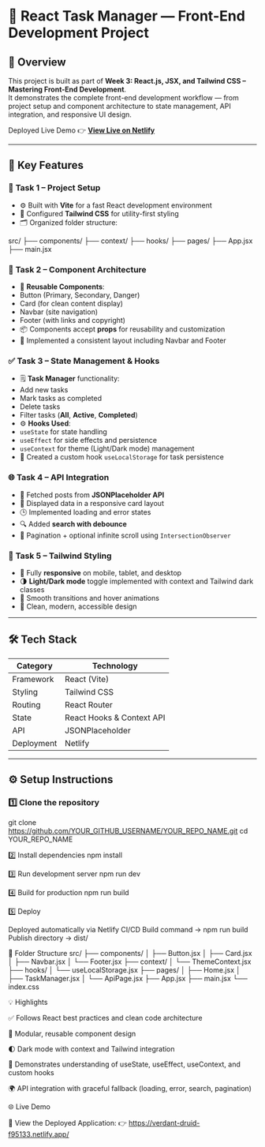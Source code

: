 # 🌟 **React Task Manager — Front-End Development Project**

## 🚀 **Overview**

This project is built as part of **Week 3: React.js, JSX, and Tailwind CSS – Mastering Front-End Development**.  
It demonstrates the complete front-end development workflow — from project setup and component architecture to state management, API integration, and responsive UI design.

Deployed Live Demo 👉 [**View Live on Netlify**](https://verdant-druid-f95133.netlify.app/)

---

## 🧩 **Key Features**

### 🧱 **Task 1 – Project Setup**
- ⚙️ Built with **Vite** for a fast React development environment  
- 💨 Configured **Tailwind CSS** for utility-first styling  
- 🗂️ Organized folder structure:


src/
├── components/
├── context/
├── hooks/
├── pages/
├── App.jsx
├── main.jsx




### 🧠 **Task 2 – Component Architecture**
- 🔘 **Reusable Components**:
- Button (Primary, Secondary, Danger)
- Card (for clean content display)
- Navbar (site navigation)
- Footer (with links and copyright)
- 📦 Components accept **props** for reusability and customization
- 🧩 Implemented a consistent layout including Navbar and Footer

### ✅ **Task 3 – State Management & Hooks**
- 🗒️ **Task Manager** functionality:
- Add new tasks  
- Mark tasks as completed  
- Delete tasks  
- Filter tasks (**All**, **Active**, **Completed**)  
- ⚙️ **Hooks Used**:
- `useState` for state handling  
- `useEffect` for side effects and persistence  
- `useContext` for theme (Light/Dark mode) management  
- 💾 Created a custom hook `useLocalStorage` for task persistence

### 🌐 **Task 4 – API Integration**
- 🔗 Fetched posts from **JSONPlaceholder API**
- 📃 Displayed data in a responsive card layout
- 🕒 Implemented loading and error states
- 🔍 Added **search with debounce**
- 📜 Pagination + optional infinite scroll using `IntersectionObserver`

### 🎨 **Task 5 – Tailwind Styling**
- 📱 Fully **responsive** on mobile, tablet, and desktop  
- 🌗 **Light/Dark mode** toggle implemented with context and Tailwind dark classes  
- 💫 Smooth transitions and hover animations  
- 💎 Clean, modern, accessible design

---

## 🛠️ **Tech Stack**

| Category | Technology |
|-----------|-------------|
| Framework | React (Vite) |
| Styling | Tailwind CSS |
| Routing | React Router |
| State | React Hooks & Context API |
| API | JSONPlaceholder |
| Deployment | Netlify |

---

## ⚙️ **Setup Instructions**

### 1️⃣ **Clone the repository**

git clone https://github.com/YOUR_GITHUB_USERNAME/YOUR_REPO_NAME.git
cd YOUR_REPO_NAME


2️⃣ Install dependencies
npm install


3️⃣ Run development server
npm run dev


4️⃣ Build for production
npm run build


5️⃣ Deploy


Deployed automatically via Netlify CI/CD
Build command → npm run build
Publish directory → dist/


🧭 Folder Structure
src/
├── components/
│   ├── Button.jsx
│   ├── Card.jsx
│   ├── Navbar.jsx
│   └── Footer.jsx
├── context/
│   └── ThemeContext.jsx
├── hooks/
│   └── useLocalStorage.jsx
├── pages/
│   ├── Home.jsx
│   ├── TaskManager.jsx
│   └── ApiPage.jsx
├── App.jsx
├── main.jsx
└── index.css


💡 Highlights

✅ Follows React best practices and clean code architecture

🧩 Modular, reusable component design

🌓 Dark mode with context and Tailwind integration

🧠 Demonstrates understanding of useState, useEffect, useContext, and custom hooks

🌍 API integration with graceful fallback (loading, error, search, pagination)



🌐 Live Demo

🚀 View the Deployed Application:
👉 https://verdant-druid-f95133.netlify.app/
